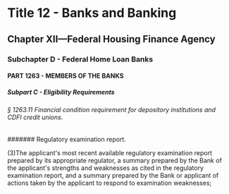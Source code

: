 
# Title 12 - Banks and Banking
## Chapter XII—Federal Housing Finance Agency
### Subchapter D - Federal Home Loan Banks
#### PART 1263 - MEMBERS OF THE BANKS
##### Subpart C - Eligibility Requirements
###### § 1263.11 Financial condition requirement for depository institutions and CDFI credit unions.
####### Regulatory examination report.

(3)The applicant's most recent available regulatory examination report prepared by its appropriate regulator, a summary prepared by the Bank of the applicant's strengths and weaknesses as cited in the regulatory examination report, and a summary prepared by the Bank or applicant of actions taken by the applicant to respond to examination weaknesses;
